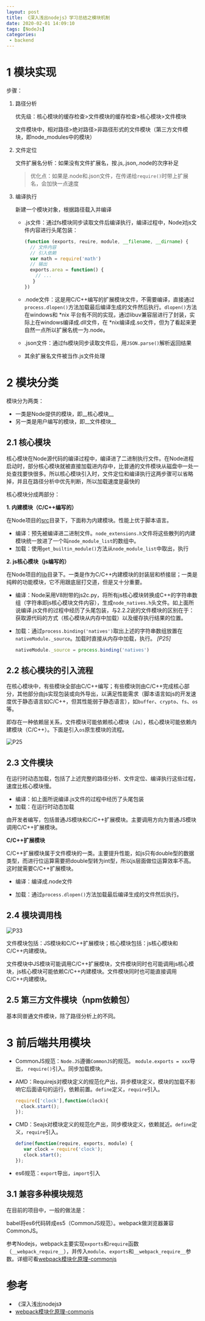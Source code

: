 ```yaml
---
layout: post
title: 《深入浅出nodejs》学习总结之模块机制
date: 2020-02-01 14:09:10
tags: [NodeJs]
categories:
 - backend
---
```


# 1 模块实现

步骤：

<!-- more -->
1. 路径分析

   优先级：核心模块的缓存检查>文件模块的缓存检查>核心模块>文件模块

   文件模块中，相对路径>绝对路径>非路径形式的文件模块（第三方文件模块，即node_modules中的模块）
2. 文件定位

   文件扩展名分析：如果没有文件扩展名，按.js,.json,.node的次序补足

   > 优化点：如果是.node和.json文件，在传递给`require()`时带上扩展名，会加快一点速度

3. 编译执行

   新建一个模块对象，根据路径载入并编译

   - .js文件：通过fs模块同步读取文件后编译执行，编译过程中，Node对js文件内容进行头尾包装：

     ``` js
     (function (exports, reuire, module, __filename, __dirname) {
       // 文件内容
       // 引入依赖
       var math = require('math')
       // 输出
       exports.area = function() {
         // ...
     	}
     })
     ```

   - .node文件：这是用C/C++编写的扩展模块文件，不需要编译，直接通过`process.dlopen()`方法加载最后编译生成的文件然后执行。`dlopen()`方法在windows和 *nix 平台有不同的实现，通过libuv兼容层进行了封装，实际上在windows编译成.dll文件，在 *nix编译成.so文件，但为了看起来更自然一点所以扩展名统一为.node。

   - .json文件：通过fs模块同步读取文件后，用`JSON.parse()`解析返回结果

   - 其余扩展名文件被当作.js文件处理



# 2 模块分类

模块分为两类：

- 一类是Node提供的模块，即__核心模块__
- 另一类是用户编写的模块，即__文件模块__

## 2.1 核心模块

核心模块在Node源代码的编译过程中，编译进了二进制执行文件。在Node进程启动时，部分核心模块就被直接加载进内存中，比普通的文件模块从磁盘中一处一处查找要快很多。所以核心模块引入时，文件定位和编译执行这两步骤可以省略掉，并且在路径分析中优先判断，所以加载速度是最快的

核心模块分成两部分：

__1. 内建模块（C/C++编写的）__

在Node项目的[src](https://github.com/nodejs/node/tree/master/src)目录下，下面称为内建模块。性能上优于脚本语言。

- 编译：预先被编译进二进制文件。`node_extensions.h`文件将这些散列的内建模块统一放进了一个叫`node_module_list`的数组中。
- 加载：使用`get_builtin_module()`方法从`node_module_list`中取出，执行

__2. js核心模块（js编写的）__

在Node项目的[lib](https://github.com/nodejs/node/tree/master/lib)目录下。一类是作为C/C++内建模块的封装层和桥接层；一类是纯粹的功能模块，它不用跟底层打交道，但是又十分重要。

- 编译：Node采用V8附带的js2c.py，将所有js核心模块转换成C++的字符串数组（字符串即js核心模块文件内容），生成`node_natives.h`头文件。如上面所说编译.js文件的过程中经历了头尾包装，与2.2.2说的文件模块的区别在于：获取源代码的方式（核心模块从内存中加载）以及缓存执行结果的位置。

- 加载：通过`process.binding('natives')`取出上述的字符串数组放置在`nativeModule._source`。加载时直接从内存中加载，执行。 *[P25]*

  ``` js
  nativeModule._source = process.binding('natives')
  ```

## 2.2 核心模块的引入流程

在核心模块中，有些模块全部由C/C++编写；有些模块则由C/C++完成核心部分，其他部分由js实现包装或向外导出，以满足性能需求（脚本语言如js的开发速度优于静态语言如C/C++，但其性能弱于静态语言），如`buffer`、`crypto`、`fs`、`os`等。

即存在一种依赖层关系，文件模块可能依赖核心模块（Js），核心模块可能依赖内建模块（C/C++）。下面是引入`os`原生模块的流程。

![P25](https://user-gold-cdn.xitu.io/2020/2/1/16fff891e1381541?w=864&h=862&f=png&s=99119)

## 2.3 文件模块

在运行时动态加载，包括了上述完整的路径分析、文件定位、编译执行这些过程，速度比核心模块慢。

- 编译：如上面所说编译.js文件的过程中经历了头尾包装
- 加载：在运行时动态加载

由开发者编写，包括普通JS模块和C/C++扩展模块。主要调用方向为普通JS模块调用C/C++扩展模块。

__C/C++扩展模块__

C/C++扩展模块属于文件模块的一类。主要提升性能，如js只有double型的数据类型，而进行位运算需要把double型转为int型，所以js层面做位运算效率不高。这时就需要C/C++扩展模块。

- 编译：编译成.node文件

- 加载：通过`process.dlopen()`方法加载最后编译生成的文件然后执行。

## 2.4 模块调用栈
![P33](https://user-gold-cdn.xitu.io/2020/2/1/16fff89c26dfe60d?w=1058&h=562&f=png&s=59670)

文件模块包括：JS模块和C/C++扩展模块；核心模块包括：js核心模块和C/C++内建模块。

文件模块中JS模块可能调用C/C++扩展模块，文件模块同时也可能调用js核心模块，js核心模块可能依赖C/C++内建模块。文件模块同时也可能直接调用C/C++内建模块。

## 2.5 第三方文件模块（npm依赖包）

基本同普通文件模块，除了路径分析上的不同。

# 3 前后端共用模块

- CommonJS规范：`Node.JS`遵循`CommonJS`的规范。 `module.exports = xxx`导出， `require()`引入。同步加载模块。

- AMD：Requirejs对模块定义的规范化产出，异步模块定义，模块的加载不影响它后面语句的运行，依赖前置。`define`定义，`require`引入。

  ``` js
  require(['clock'],function(clock){
    clock.start();
  });
  ```

- CMD：Seajs对模块定义的规范化产出，同步模块定义，依赖就近。`define`定义，`require`引入。

  ``` js
  define(function(require, exports, module) {
     var clock = require('clock');
     clock.start();
  });
  ```

- es6规范：`export`导出，`import`引入

## 3.1 兼容多种模块规范

在目前的项目中，一般的做法是：

babel将es6代码转成es5（CommonJS规范）。webpack做浏览器兼容CommonJS。

参考Nodejs，webpack主要实现`exports`和`require`函数（`__webpack_require__`），并传入`module`、`exports`和`__webpack_require__`参数。详细可看[webpack模块化原理-commonjs](https://segmentfault.com/a/1190000010349749)



# 参考
 - 《深入浅出nodejs》
 - [webpack模块化原理-commonjs](https://segmentfault.com/a/1190000010349749)
